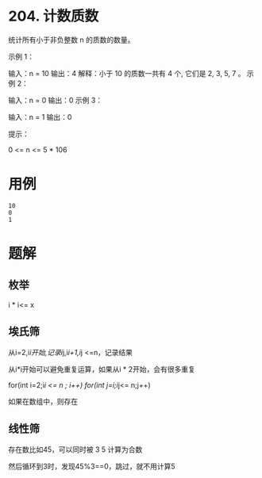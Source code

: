 # 204. 计数质数
统计所有小于非负整数 n 的质数的数量。

示例 1：

输入：n = 10
输出：4
解释：小于 10 的质数一共有 4 个, 它们是 2, 3, 5, 7 。
示例 2：

输入：n = 0
输出：0
示例 3：

输入：n = 1
输出：0
 

提示：

0 <= n <= 5 * 106

# 用例
```
10
0
1
```

# 题解

## 枚举

i * i<= x 

## 埃氏筛

从i=2,i*i开始,记录i*j,i*i+1,i*j <=n，记录结果

从i*i开始可以避免重复运算，如果从i * 2开始，会有很多重复

for(int i=2;i*i <= n ; i++)
  for(int j=i;i*j<= n;j++)

如果在数组中，则存在

## 线性筛

存在数比如45，可以同时被 3 5 计算为合数

然后循环到3时，发现45%3==0，跳过，就不用计算5